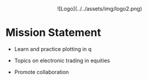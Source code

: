 <span style="display:block;text-align:center">
![Logo](../../assets/img/logo2.png)
</span>

# Mission Statement

- <p class="nowrap" markdown="1"><i class="fas fa-graduation-cap"></i> Learn and practice plotting in q</p>
- <p class="nowrap" markdown="1"><i class="far fa-handshake"></i> Topics on electronic trading in equities</p>
- <p markdown="1"><i class="fas fa-users"></i> Promote collaboration</p>
